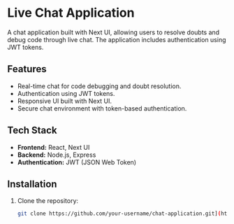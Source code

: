 # Live Chat Application

A chat application built with Next UI, allowing users to resolve doubts and debug code through live chat. The application includes authentication using JWT tokens.

## Features

- Real-time chat for code debugging and doubt resolution.
- Authentication using JWT tokens.
- Responsive UI built with Next UI.
- Secure chat environment with token-based authentication.

## Tech Stack

- **Frontend:** React, Next UI
- **Backend:** Node.js, Express
- **Authentication:** JWT (JSON Web Token)

## Installation

1. Clone the repository:
   ```bash
   git clone https://github.com/your-username/chat-application.git](https://github.com/Arnab-K-S/BitChats.git
